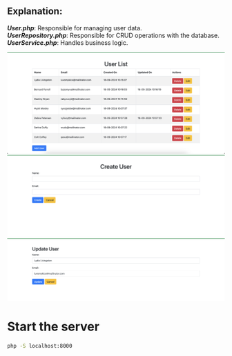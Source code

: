 ## Explanation:

***User.php***: Responsible for managing user data.<br>
***UserRepository.php***: Responsible for CRUD operations with the database.<br>
***UserService.php***: Handles business logic.<br>


![ScreenShot](screenshot/List.png)
![ScreenShot](screenshot/Create.png)
![ScreenShot](screenshot/Update.png)

# Start the server
```bash
php -S localhost:8000
```


